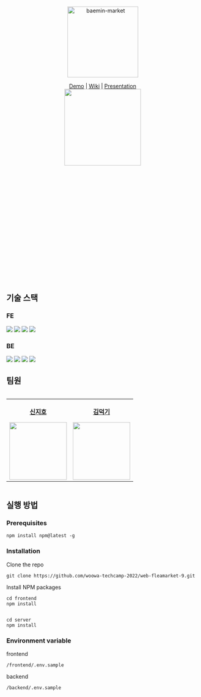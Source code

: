 <div style="display:flex; flex-direction: column; justify-content:center; align-items: center; height: 200px;">
  <p align="center">
    <img width="185" alt="baemin-market" src="https://user-images.githubusercontent.com/60956392/187142708-1cc22b34-dc71-4559-8848-5b93d890050f.png">
  </p>
  <span>
    <a href="https://baemin-market.com">Demo</a>
    |
    <a href="https://github.com/woowa-techcamp-2022/web-fleemarket-04/wiki/">Wiki</a>
    |
    <a href="https://drive.google.com/file/d/1-mz_EyvUKrQPTggFQL54CnSXXplBCkSo/view?usp=sharing">Presentation</a>
  </span>
</div>

<div style="height: 500px;">
<p align="center">
  <img width="200" src="https://user-images.githubusercontent.com/60956392/187144294-87ac0e64-db3b-4660-b2a6-a9042c74c4e9.png">
</p>
</div>

## 기술 스택

### FE

<img src="https://img.shields.io/badge/TypeScript-007ACC?style=for-the-badge&logo=typescript&logoColor=white">
<img src="https://img.shields.io/badge/React-20232A?style=for-the-badge&logo=react&logoColor=61DAFB">
<img src="https://img.shields.io/badge/reactquery-FF4154?style=for-the-badge&logo=reactquery&logoColor=white"/>
<img src="https://img.shields.io/badge/styled--components-DB7093?style=for-the-badge&logo=styled-components&logoColor=white">

### BE

<img src="https://img.shields.io/badge/MySQL-00000F?style=for-the-badge&logo=mysql&logoColor=white">
<img src="https://img.shields.io/badge/nestjs-%23E0234E.svg?style=for-the-badge&logo=nestjs&logoColor=white">
<img src="https://img.shields.io/badge/Amazon_AWS-232F3E?style=for-the-badge&logo=amazon-aws&logoColor=white">
<img src="https://img.shields.io/badge/nginx-009639?style=for-the-badge&logo=nginx&logoColor=white">

## 팀원

<div style="display:flex; justify-content:center; align-items: center">
  <table align="center">
    <th>
      <a href="https://github.com/Zih0">
        <p>신지호</p>
        <img src="https://github.com/Zih0.png" width="150px" />
      </a>
    </th>
    <th>
      <a href="https://github.com/deok2kim">
        <p>김덕기</p>
        <img src="https://github.com/deok2kim.png" width="150px" />
      </a>
    </th>
  </table>
</div>

## 실행 방법

### Prerequisites

```
npm install npm@latest -g
```

### Installation

Clone the repo

```
git clone https://github.com/woowa-techcamp-2022/web-fleamarket-9.git
```

Install NPM packages

```
cd frontend
npm install


cd server
npm install
```

### Environment variable

frontend

```
/frontend/.env.sample
```

backend

```
/backend/.env.sample
```
